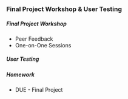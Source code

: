 ### Final Project Workshop & User Testing

##### Final Project Workshop
* Peer Feedback
* One-on-One Sessions

##### User Testing

##### Homework
* DUE - Final Project